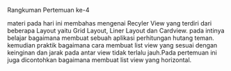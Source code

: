 Rangkuman Pertemuan ke-4

materi pada hari ini membahas mengenai Recyler View yang terdiri dari beberapa Layout yaitu Grid Layout, Liner Layout dan Cardview. pada intinya belajar bagaimana membuat sebuah aplikasi perhitungan hutang teman. kemudian praktik bagaimana cara membuat list view yang sesuai dengan keinginan dan jarak pada antar view tidak terlalu jauh.Pada pertemuan ini juga dicontohkan bagaimana membuat list view yang horizontal. 

